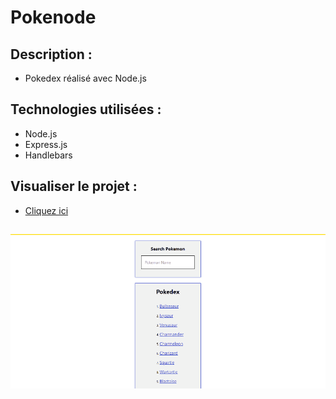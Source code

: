 # Pokenode

## Description :
* Pokedex réalisé avec Node.js

## Technologies utilisées :
* Node.js
* Express.js
* Handlebars


## Visualiser le projet : 
* [Cliquez ici](https://pokenode.julie-desvaux.com/)

## 
![](https://github.com/julie-desvaux/PokeNode/blob/main/pokenode.gif)
